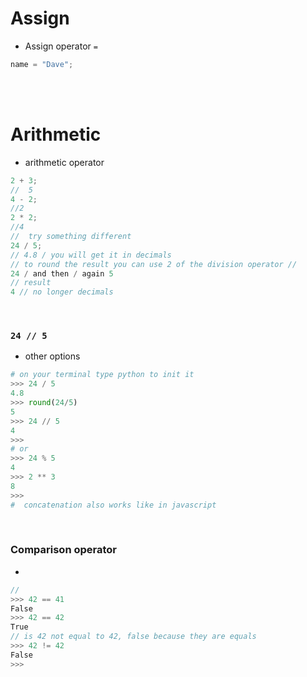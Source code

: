 # Assign

- Assign operator `=`

```javascript
name = "Dave";
```

<br>
<br>

# Arithmetic

- arithmetic operator

```javascript
2 + 3;
//  5
4 - 2;
//2
2 * 2;
//4
//  try something different
24 / 5;
// 4.8 / you will get it in decimals
// to round the result you can use 2 of the division operator //
24 / and then / again 5
// result
4 // no longer decimals
```

<br>

### `24 // 5`

- other options

```python
# on your terminal type python to init it
>>> 24 / 5
4.8
>>> round(24/5)
5
>>> 24 // 5
4
>>>
# or
>>> 24 % 5
4
>>> 2 ** 3
8
>>>
#  concatenation also works like in javascript
```

<br>

### Comparison operator

-

```javascript
//
>>> 42 == 41
False
>>> 42 == 42
True
// is 42 not equal to 42, false because they are equals
>>> 42 != 42
False
>>>
```
